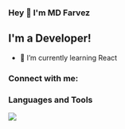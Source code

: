 ### Hey 👋 I'm MD Farvez

## I'm a Developer!
- 🌱 I’m currently learning React

### Connect with me:

### Languages and Tools
![](https://img.shields.io/badge/Code-JavaScript-informational?style=flat&logo=javascript&logoColor=white&color=2bbc8a)